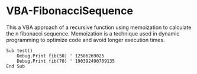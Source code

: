 # VBA-FibonacciSequence

This a VBA approach of a recursive function using memoization to calculate the n fibonacci sequence.
Memoization is a technique used in dynamic programming to optimize code and avoid longer execution times.

```VBA
Sub test()
    Debug.Print fib(50) ' 12586269025
    Debug.Print fib(70) ' 190392490709135
End Sub
```
